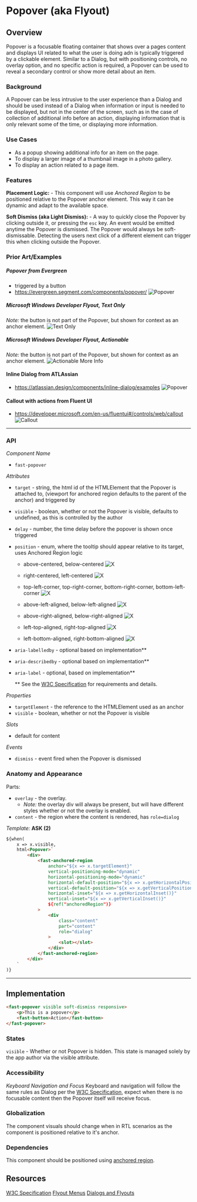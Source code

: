 # Popover (aka Flyout)
## Overview
Popover is a focusable floating container that shows over a pages content and displays UI related to what the user is doing adn is typically triggered by a clickable element. Similar to a Dialog, but with positioning controls, no overlay option, and no specific action is required, a Popover can be used to reveal a secondary control or show more detail about an item.

### Background
A Popover can be less intrusive to the user experience than a Dialog and should be used instead of a Dialog when information or input is needed to be displayed, but not in the center of the screen, such as in the case of collection of additional info before an action, displaying information that is only relevant some of the time, or displaying more information.

### Use Cases
- As a popup showing additional info for an item on the page.
- To display a larger image of a thumbnail image in a photo gallery.
- To display an action related to a page item.

### Features
**Placement Logic:** - This component will use *Anchored Region* to be positioned relative to the Popover anchor element. This way it can be dynamic and adapt to the available space.

**Soft Dismiss (aka Light Dismiss):** - A way to quickly close the Popover by clicking outside it, or pressing the `esc` key. An event would be emitted anytime the Popover is dismissed. The Popover would always be soft-dismissable. Detecting the users next click of a different element can trigger this when clicking outside the Popover.


### Prior Art/Examples
##### Popover from Evergreen
- triggered by a button
- https://evergreen.segment.com/components/popover/
![Popover](./images/evergreen-popover.png)

##### Microsoft Windows Developer Flyout, Text Only
*Note:* the button is not part of the Popover, but shown for context as an anchor element.
![Text Only](https://docs.microsoft.com/en-us/windows/uwp/design/controls-and-patterns/images/flyout-wrapping-text.png)

##### Microsoft Windows Developer Flyout, Actionable
*Note:* the button is not part of the Popover, but shown for context as an anchor element.
![Actionable More Info](https://docs.microsoft.com/en-us/windows/uwp/design/controls-and-patterns/images/flyout-example2.png)

#### Inline Dialog from ATLAssian
- https://atlassian.design/components/inline-dialog/examples
![Popover](./images/atlassian-popover.png)

#### Callout with actions from Fluent UI
- https://developer.microsoft.com/en-us/fluentui#/controls/web/callout
![Callout](./images/fluent-callout.png)


---

### API
*Component Name*
- `fast-popover`

*Attributes*
- `target` - string, the html id of the HTMLElement that the Popover is attached to, (viewport for anchored region defaults to the parent of the anchor) and triggered by
- `visible` - boolean, whether or not the Popover is visible, defaults to undefined, as this is controlled by the author
- `delay` - number, the time delay before the popover is shown once triggered
- `position` - enum, where the tooltip should appear relative to its target, uses Anchored Region logic

    - above-centered, below-centered
    ![X](./images/ab-centered.png)

    - right-centered, left-centered
    ![X](./images/rl-centered.png)

    - top-left-corner, top-right-corner, bottom-right-corner, bottom-left-corner
    ![X](./images/corner-positions.png)

    - above-left-aligned, below-left-aligned
    ![X](./images/ab-left-aligned.png)
    - above-right-aligned, below-right-aligned
    ![X](./images/ab-right-aligned.png)

    - left-top-aligned, right-top-aligned
    ![X](./images/rl-top-aligned.png)

    - left-bottom-aligned, right-bottom-aligned
    ![X](./images/rl-bottom-aligned.png)


- `aria-labelledby` - optional based on implementation**
- `aria-describedby` - optional based on implementation**
- `aria-label` - optional, based on implementation**

    ** See the [W3C Specification](https://w3c.github.io/aria-practices/#dialog_roles_states_props) for requirements and details.

*Properties*
- `targetElement` - the reference to the HTMLElement used as an anchor
- `visible` - boolean, whether or not the Popover is visible

*Slots*
- default for content

*Events*
- `dismiss` - event fired when the Popover is dismissed

### Anatomy and Appearance
Parts:
- `overlay` - the overlay.
    - *Note:* the overlay div will always be present, but will have different styles whether or not the overlay is enabled.
- `content` - the region where the content is rendered, has `role=dialog`


*Template:*
**ASK (2)**
```html
${when(
    x => x.visible,
    html<Popover>`
        <div>
            <fast-anchored-region
                anchor="${x => x.targetElement}"
                vertical-positioning-mode="dynamic"
                horizontal-positioning-mode="dynamic"
                horizontal-default-position="${x => x.getHorizontalPosition()}"
                vertical-default-position="${x => x.getVerticalPosition()}"
                horizontal-inset="${x => x.getHorizontalInset()}"
                vertical-inset="${x => x.getVerticalInset()}"
                ${ref("anchoredRegion")}
            >
                <div
                    class="content"
                    part="content"
                    role="dialog"
                >
                    <slot></slot>
                </div>
            </fast-anchored-region>
        </div>
    `
)}
```

---

## Implementation
```html
<fast-popover visible soft-dismiss responsive>
    <p>This is a popover</p>
    <fast-button>Action</fast-button>
</fast-popover>
```

### States
`visible` - Whether or not Popover is hidden. This state is managed solely by the app author via the visible attribute.

### Accessibility
*Keyboard Navigation and Focus*
Keyboard and navigation will follow the same rules as Dialog per the [W3C Specification](https://w3c.github.io/aria-practices/#dialog_modal), expect when there is no focusable content then the Popover itself will receive focus.

### Globalization
The component visuals should change when in RTL scenarios as the component is positioned relative to it's anchor.

### Dependencies
This component should be positioned using [anchored region](../packages/web-components/fast-foundation/src/anchored-region/anchored-region.spec.md).

## Resources
[W3C Specification](https://w3c.github.io/aria-practices/#dialog_modal)
[Flyout Menus](https://www.w3.org/WAI/tutorials/menus/flyout/#flyoutnavmousefixed)
[Dialogs and Flyouts](https://docs.microsoft.com/en-us/windows/uwp/design/controls-and-patterns/dialogs-and-flyouts/#:~:text=A%20flyout%20is%20a%20lightweight%20contextual%20popup%20that,control%20or%20show%20more%20detail%20about%20an%20item.)
